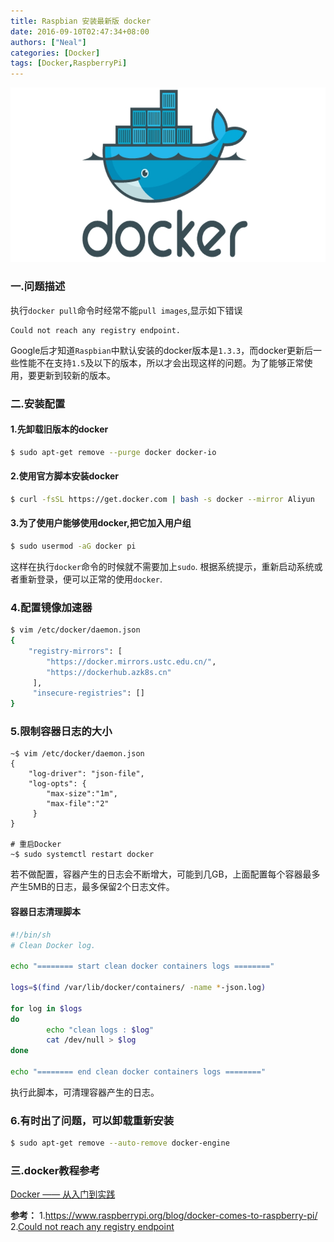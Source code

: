 ```yaml
---
title: Raspbian 安装最新版 docker
date: 2016-09-10T02:47:34+08:00
authors: ["Neal"]
categories: [Docker]
tags: [Docker,RaspberryPi]
---
```


![docker](/images/logo-docker.jpg "Docker")
<!--more-->

### 一.问题描述
执行`docker pull`命令时经常不能`pull images`,显示如下错误
    
    Could not reach any registry endpoint.

Google后才知道`Raspbian`中默认安装的docker版本是`1.3.3`，而docker更新后一些性能不在支持`1.5`及以下的版本，所以才会出现这样的问题。为了能够正常使用，要更新到较新的版本。

### 二.安装配置
#### 1.先卸载旧版本的docker

```sh
$ sudo apt-get remove --purge docker docker-io
```

#### 2.使用官方脚本安装docker

```sh
$ curl -fsSL https://get.docker.com | bash -s docker --mirror Aliyun
```

#### 3.为了使用户能够使用docker,把它加入用户组

```sh
$ sudo usermod -aG docker pi
```

这样在执行`docker`命令的时候就不需要加上`sudo`.
根据系统提示，重新启动系统或者重新登录，便可以正常的使用`docker`.

### 4.配置镜像加速器

```sh
$ vim /etc/docker/daemon.json
{
    "registry-mirrors": [
        "https://docker.mirrors.ustc.edu.cn/",
        "https://dockerhub.azk8s.cn"
     ],
     "insecure-registries": []
}
```

### 5.限制容器日志的大小

```shell
~$ vim /etc/docker/daemon.json
{
    "log-driver": "json-file",
    "log-opts": {
    	"max-size":"1m", 
    	"max-file":"2"
     }
}

# 重启Docker
~$ sudo systemctl restart docker
```

若不做配置，容器产生的日志会不断增大，可能到几GB，上面配置每个容器最多产生5MB的日志，最多保留2个日志文件。

#### 容器日志清理脚本

```sh
#!/bin/sh
# Clean Docker log.

echo "======== start clean docker containers logs ========"

logs=$(find /var/lib/docker/containers/ -name *-json.log)

for log in $logs
do
        echo "clean logs : $log"
        cat /dev/null > $log
done

echo "======== end clean docker containers logs ========"
```

执行此脚本，可清理容器产生的日志。

### 6.有时出了问题，可以卸载重新安装

```sh
$ sudo apt-get remove --auto-remove docker-engine
```

### 三.docker教程参考

[ Docker —— 从入门到实践](https://www.gitbook.com/book/yeasy/docker_practice/details)

**参考：**
1.<https://www.raspberrypi.org/blog/docker-comes-to-raspberry-pi/>
2.[Could not reach any registry endpoint](https://stackoverflow.com/questions/38286313/docker-on-raspberry-pi-2-could-not-reach-any-registry-endpoint)






